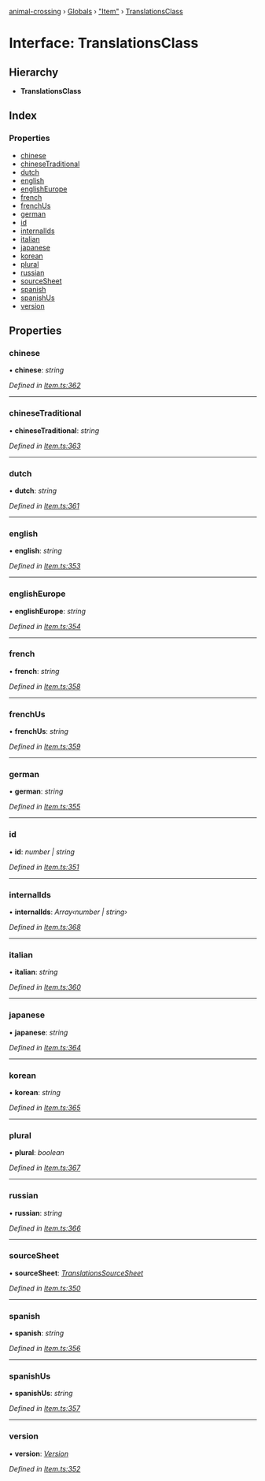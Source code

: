 [animal-crossing](../README.md) › [Globals](../globals.md) › ["Item"](../modules/_item_.md) › [TranslationsClass](_item_.translationsclass.md)

# Interface: TranslationsClass

## Hierarchy

* **TranslationsClass**

## Index

### Properties

* [chinese](_item_.translationsclass.md#chinese)
* [chineseTraditional](_item_.translationsclass.md#chinesetraditional)
* [dutch](_item_.translationsclass.md#dutch)
* [english](_item_.translationsclass.md#english)
* [englishEurope](_item_.translationsclass.md#englisheurope)
* [french](_item_.translationsclass.md#french)
* [frenchUs](_item_.translationsclass.md#frenchus)
* [german](_item_.translationsclass.md#german)
* [id](_item_.translationsclass.md#id)
* [internalIds](_item_.translationsclass.md#internalids)
* [italian](_item_.translationsclass.md#italian)
* [japanese](_item_.translationsclass.md#japanese)
* [korean](_item_.translationsclass.md#korean)
* [plural](_item_.translationsclass.md#plural)
* [russian](_item_.translationsclass.md#russian)
* [sourceSheet](_item_.translationsclass.md#sourcesheet)
* [spanish](_item_.translationsclass.md#spanish)
* [spanishUs](_item_.translationsclass.md#spanishus)
* [version](_item_.translationsclass.md#version)

## Properties

###  chinese

• **chinese**: *string*

*Defined in [Item.ts:362](https://github.com/Norviah/animal-crossing/blob/0850a1e/module/types/Item.ts#L362)*

___

###  chineseTraditional

• **chineseTraditional**: *string*

*Defined in [Item.ts:363](https://github.com/Norviah/animal-crossing/blob/0850a1e/module/types/Item.ts#L363)*

___

###  dutch

• **dutch**: *string*

*Defined in [Item.ts:361](https://github.com/Norviah/animal-crossing/blob/0850a1e/module/types/Item.ts#L361)*

___

###  english

• **english**: *string*

*Defined in [Item.ts:353](https://github.com/Norviah/animal-crossing/blob/0850a1e/module/types/Item.ts#L353)*

___

###  englishEurope

• **englishEurope**: *string*

*Defined in [Item.ts:354](https://github.com/Norviah/animal-crossing/blob/0850a1e/module/types/Item.ts#L354)*

___

###  french

• **french**: *string*

*Defined in [Item.ts:358](https://github.com/Norviah/animal-crossing/blob/0850a1e/module/types/Item.ts#L358)*

___

###  frenchUs

• **frenchUs**: *string*

*Defined in [Item.ts:359](https://github.com/Norviah/animal-crossing/blob/0850a1e/module/types/Item.ts#L359)*

___

###  german

• **german**: *string*

*Defined in [Item.ts:355](https://github.com/Norviah/animal-crossing/blob/0850a1e/module/types/Item.ts#L355)*

___

###  id

• **id**: *number | string*

*Defined in [Item.ts:351](https://github.com/Norviah/animal-crossing/blob/0850a1e/module/types/Item.ts#L351)*

___

###  internalIds

• **internalIds**: *Array‹number | string›*

*Defined in [Item.ts:368](https://github.com/Norviah/animal-crossing/blob/0850a1e/module/types/Item.ts#L368)*

___

###  italian

• **italian**: *string*

*Defined in [Item.ts:360](https://github.com/Norviah/animal-crossing/blob/0850a1e/module/types/Item.ts#L360)*

___

###  japanese

• **japanese**: *string*

*Defined in [Item.ts:364](https://github.com/Norviah/animal-crossing/blob/0850a1e/module/types/Item.ts#L364)*

___

###  korean

• **korean**: *string*

*Defined in [Item.ts:365](https://github.com/Norviah/animal-crossing/blob/0850a1e/module/types/Item.ts#L365)*

___

###  plural

• **plural**: *boolean*

*Defined in [Item.ts:367](https://github.com/Norviah/animal-crossing/blob/0850a1e/module/types/Item.ts#L367)*

___

###  russian

• **russian**: *string*

*Defined in [Item.ts:366](https://github.com/Norviah/animal-crossing/blob/0850a1e/module/types/Item.ts#L366)*

___

###  sourceSheet

• **sourceSheet**: *[TranslationsSourceSheet](../enums/_item_.translationssourcesheet.md)*

*Defined in [Item.ts:350](https://github.com/Norviah/animal-crossing/blob/0850a1e/module/types/Item.ts#L350)*

___

###  spanish

• **spanish**: *string*

*Defined in [Item.ts:356](https://github.com/Norviah/animal-crossing/blob/0850a1e/module/types/Item.ts#L356)*

___

###  spanishUs

• **spanishUs**: *string*

*Defined in [Item.ts:357](https://github.com/Norviah/animal-crossing/blob/0850a1e/module/types/Item.ts#L357)*

___

###  version

• **version**: *[Version](../enums/_item_.version.md)*

*Defined in [Item.ts:352](https://github.com/Norviah/animal-crossing/blob/0850a1e/module/types/Item.ts#L352)*
